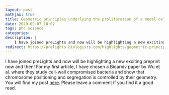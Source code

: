 ```yaml
---
layout: post
mathjax: true
title: Geometric principles underlying the proliferation of a model cell system
date: 2020-05-07 18:02
tags: phd science
categories:
description: |
    I have joined preLights and now will be highlighting a new exciting preprint now and then! For my first article, I have chosen a Bioarxiv paper by Wu et al. where they study cell-wall compromised bacteria and show that chromosome positioning and segregation is controlled by their geometry.
redirect: https://prelights.biologists.com/highlights/geometric-principles-underlying-the-proliferation-of-a-model-cell-system/
---
```

  I have joined preLights and now will be highlighting a new exciting preprint now and then! For my first article, I have chosen a Bioarxiv paper by Wu et al. where they study cell-wall compromised bacteria and show that chromosome positioning and segregation is controlled by their geometry. You will find my post <a target="_blank" href="https://prelights.biologists.com/highlights/geometric-principles-underlying-the-proliferation-of-a-model-cell-system/">here</a>. Please leave a comment if you find it a good read.
